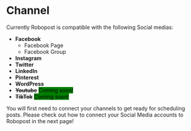 # Channel

Currently Robopost is compatible with the following Social medias:

* **Facebook**
  * Facebook Page
  * Facebook Group
* **Instagram**
* **Twitter**
* **LinkedIn**
* **Pinterest**
* **WordPress**
* ~~**Youtube**~~ <mark style="background-color:green;">Coming soon!</mark>&#x20;
* ~~**TikTok**~~ <mark style="background-color:green;">Coming soon!</mark>&#x20;

You will first need to connect your channels to get ready for scheduling posts. Please check out how to connect your Social Media accounts to Robopost in the next page!

